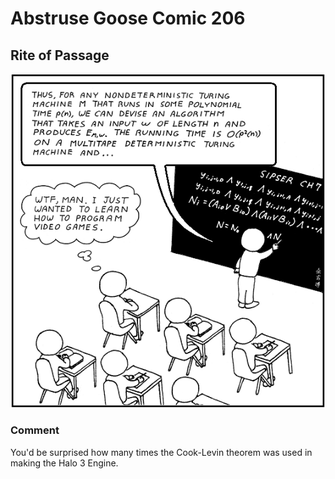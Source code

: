 # Abstruse Goose Comic 206
## Rite of Passage

![image](comics/computer_science_major.png)
### Comment
You'd be surprised how many times the Cook-Levin theorem was used in making the Halo 3 Engine.
